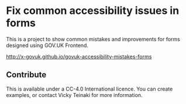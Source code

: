 # Fix common accessibility issues in forms

This is a project to show common mistakes and improvements for forms designed using GOV.UK Frontend.

<http://x-govuk.github.io/govuk-accessibility-mistakes-forms>

## Contribute

This is available under a CC-4.0 International licence. You can create examples, or contact Vicky Teinaki for more information.
